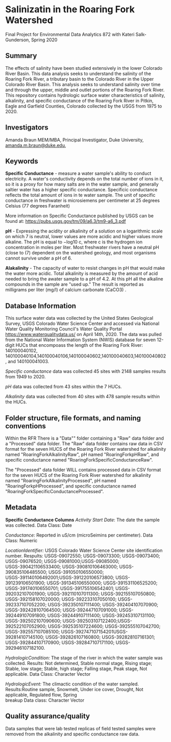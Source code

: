 # Salinizatin in the Roaring Fork Watershed 
Final Project for Environmental Data Analytics 872 with Kateri Salk-Gunderson, Spring 2020 

## Summary
The effects of salinity have been studied extensively in the lower Colorado River Basin. This data analysis seeks to understand the salinity of the Roaring Fork River, a tributary basin to the Colorado River in the Upper Colorado River Basin. This analysis seeks to understand salinity over time and through the upper, middle and outlet portions of the Roaring Fork River. This repository contains hydrologic surface water characteristics of salinity, alkalinity, and specific conductance of the Roaring Fork River in Pitkin, Eagle and Garfield Counties, Colorado collected by the USGS from 1975 to 2020.  

## Investigators
Amanda Braun MEM/MBA, Principal Investigator, Duke University, amanda.m.braun@duke.edu, 

## Keywords
**Specific Conductance** - measure a water sample's ability to conduct electricity. A water's conductivity depends on the total number of ions in it, so it is a proxy for how many salts are in the water sample, and generally saltier water has a higher specific conductance. Specificic conductance reflects the total amount of ions in te water sample. The unit of specific conductance in freshwater is microsiemens per centimeter at 25 degrees Celsius (77 degrees Faranheit)

More information on Specific Conductance published by USGS can be found at:  https://pubs.usgs.gov/tm/09/a6.3/tm9-a6_3.pdf

**pH** - Expressing the acidity or alkalinity of a solution on a logarithmic scale on which 7 is neutral, lower values are more acidic and higher values more alkaline. The pH is equal to −log10 c, where c is the hydrogen ion concentration in moles per liter. Most freshwater rivers have a neutral pH (close to (7) dependent on the watershed geology, and most organisms cannot survive under a pH of 6. 

**Alakalinity** - The capacity of water to resist changes in pH that would make the water more acidic. Total alkalinity is measured by the amount of acid needed to bring the awater sample to a pH of 4.2. At this pH all the alkaline compounds in the sample are "used up." The result is reported as milligrams per liter (mg/l) of calcium carbonate (CaCO3) .


## Database Information

This surface water data was collected by the United States Geological Survey, USGS Colorado Water Science Center and accessed via National Water Quality Monitoring Council's Water Quality Portal <https://www.waterqualitydata.us/> on April 14th, 2020. The data was pulled from the National Water Information System (NWIS) database for seven 12-digit HUCs that encompoass the length of the Roaring Fork River: 140100040102, 140100040104,140100040106,140100040602,140100040603,140100040802, and 140100041003.

*Specific conductance* data was collected 45 sites with 2148 samples results from 1949 to 2020. 

*pH* data was collected from 43 sites within the 7 HUCs.

*Alkalinity* data was collected from 40 sites with 478 sample results within the HUCs. 

## Folder structure, file formats, and naming conventions 
Within the RFR There is a "Data"" folder containing a "Raw" data folder and a "Processed" data folder. 
The "Raw" data folder contains raw data in CSV format for the seven HUCS of the Roaring Fork River watershed for alkalinity named "RoaringForkAlkalinityRaw", pH named "RoaringForkpHRaw", and specific conductance named "RoaringForkSpecificConductanceRaw".

The "Processed" data folder WILL contains processed data in CSV format for the seven HUCS of the Roaring Fork River watershed for alkalinity named "RoaringForkAlkalinityProcessed", pH named "RoaringForkpHProcessed", and specific conductance named "RoaringForkSpecificConductanceProcessed".

## Metadata
**Specific Conductance Columns** 
  *Activity Start Date*: The date the sample was collected. 
      Data Class: Date  

  *Conductance:* Reported in uS/cm (microSeimins per centimeter). 
       Data Class: Numeric

  *LocationIdentifier:* USGS Colorado Water Science Center site identification number.
      Respults: USGS-09072550; USGS-09073300; USGS-09073400; USGS-09076520; USGS-09081000;USGS-09085000;      
      USGS-390421106533400; USGS-390810106463000; USGS-390835106485500; USGS-391050106550000;                 
      USGS-391140106492001;USGS-391220106573800; USGS-391239106501900; USGS-391345106550000; 
      USGS-391531106525200; USGS-391740106550701; USGS-391755106542401; USGS-392032107001900; 
      USGS-392110107011300; USGS-392155107050800; USGS-392158107020000; USGS-392233107050100; 
      USGS-392337107052200; USGS-392350107111400; USGS-392404107070900; USGS-392428107064500; 
      USGS-392447107091000; USGS-392449107091800; USGS-392449107111400; USGS-392453107131100; 
      USGS-392502107090600; USGS-392503107122400;USGS-392522107052900; USGS-392535107224600; 
      USGS-392555107042700; USGS-392557107085100; USGS-392747107154201USGS-392814107145100; 
      USGS-392826107160800; USGS-392828107161301; USGS-392844107170900; USGS-392847107171100; 
      USGS-392946107182100. 

  *HydrologicCondition:* The stage of the river in which the water sample was collected. 
      Results: Not determined, Stable normal stage, Rising stage; Stable, low stage; Stable, high stage;
         Falling stage, Peak stage, Not applicable.
      Data Class: Character Vector 

*HydrologicEvent:* The climactic condition of the water sampled.
      Results:Routine sample, Snowmelt, Under ice cover, Drought, Not applicable, Regulated flow, Spring   
         breakup
      Data class: Character Vector 

## Quality assurance/quality  
Data samples that were lab tested replicas of field tested samples were removed from the alkalinity and specific conductance raw data. 

